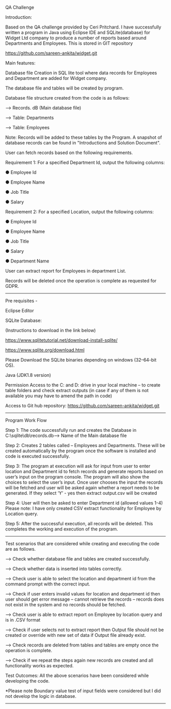 QA Challenge 

Introduction:  

Based on the QA challenge provided by Ceri Pritchard. I have successfully written a program in Java using Eclipse IDE and SQLite(database) for Widget Ltd company to produce a number of reports based around Departments and Employees. This is stored in GIT repository 

https://github.com/sareen-ankita/widget.git 

Main features:  

Database file Creation in SQL lite tool where data records for Employees and Department are added for Widget company. 

The database file and tables will be created by program. 

Database file structure created from the code is as follows: 

--> Records. dB (Main database file) 

--> Table: Departments  

--> Table: Employees  

Note: Records will be added to these tables by the Program. A snapshot of database records can be found in "Introductions and Solution Document". 

User can fetch records based on the following requirements. 

 
Requirement 1: For a specified Department Id, output the following columns: 

● Employee Id 

● Employee Name 

● Job Title 

● Salary 


Requirement 2: For a specified Location, output the following columns: 

● Employee Id 

● Employee Name 

● Job Title 

● Salary 

● Department Name 

User can extract report for Employees in department List. 

Records will be deleted once the operation is complete as requested for GDPR. 
***********************************************************************************************************************
Pre requisites - 

Eclipse Editor 

SQLite Database: 

(Instructions to download in the link below) 

https://www.sqlitetutorial.net/download-install-sqlite/ 

https://www.sqlite.org/download.html 

Please Download the SQLite binaries depending on windows (32–64-bit OS). 

Java (JDK1.8 version) 

Permission Access to the C: and D: drive in your local machine – to create table folders and check extract outputs (in case if any of them is not available you may have to amend the path in code) 

Access to Git hub repository: https://github.com/sareen-ankita/widget.git 

 
**************************************************************************************************************
Program Work Flow 

Step 1: The code successfully run and creates the Database in C:\sqlite\db\records.db--> Name of the Main database file 

Step 2: Creates 2 tables called – Employees and Departments. These will be created automatically by the program once the software is installed and code is executed successfully. 

Step 3: The program at execution will ask for input from user to enter location and Department id to fetch records and generate reports based on user’s input on the program console. 
The program will also show the choices to select the user’s input. 
Once user chooses the input the records will be fetched and user will be asked again whether a report needs to be generated. 
If they select ‘Y’ - yes then extract output.csv will be created  

Step 4: User will then be asked to enter Department id (allowed values 1-4) 
Please note: I have only created CSV extract functionality for Employee by Location query. 

Step 5: After the successful execution, all records will be deleted. 
This completes the working and execution of the program. 

*********************************************************************************************************************************** 

Test scenarios that are considered while creating and executing the code are as follows. 

--> Check whether database file and tables are created successfully. 

--> Check whether data is inserted into tables correctly. 

--> Check user is able to select the location and department id from the command prompt with the correct input. 

--> Check if user enters invalid values for location and department id then user should get error message – cannot retrieve the records – records does not exist in the system and no records should be fetched. 

--> Check user is able to extract report on Employee by location query and is in .CSV format 

--> Check if user selects not to extract report then Output file should not be created or override with new set of data if Output file already exist. 

--> Check records are deleted from tables and tables are empty once the operation is complete. 

--> Check if we repeat the steps again new records are created and all functionality works as expected. 

Test Outcomes: All the above scenarios have been considered while developing the code. 

*Please note Boundary value test of input fields were considered but I did not develop the logic in database.
************************************************************************************************************************************
 

 

 

 
